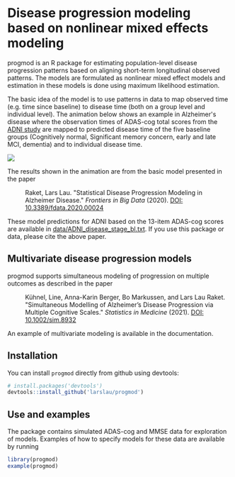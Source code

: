 # Disease progression modeling based on nonlinear mixed effects modeling
progmod is an R package for estimating population-level disease progression patterns based on aligning short-term longitudinal observed patterns. The models are formulated as nonlinear mixed effect models and estimation in these models is done using maximum likelihood estimation. 

The basic idea of the model is to use patterns in data to map observed time (e.g. time since baseline) to disease time (both on a group level and individual level). The animation below shows an example in Alzheimer's disease where the observation times of ADAS-cog total scores from the [ADNI study](http://adni.loni.usc.edu/) are mapped to predicted disease time of the five baseline groups (Cognitively normal, Significant memory concern, early and late MCI, dementia) and to individual disease time.


![](man/readme/adas_progression.gif)

The results shown in the animation are from the basic model presented in the paper 

<dl>
  <dd>
Raket, Lars Lau. "Statistical Disease Progression Modeling in Alzheimer Disease." <em>Frontiers in Big Data</em> (2020). <a href="https://doi.org/10.3389/fdata.2020.00024">DOI: 10.3389/fdata.2020.00024</a>
  </dd>
</dl>

These model predictions for ADNI based on the 13-item ADAS-cog scores are available in [data/ADNI_disease_stage_bl.txt](data/ADNI_disease_stage_bl.txt). If you use this package or data, please cite the above paper.

## Multivariate disease progression models
progmod supports simultaneous modeling of progression on multiple outcomes as described in the paper

<dl>
  <dd>
Kühnel, Line, Anna-Karin Berger, Bo Markussen, and Lars Lau Raket. "Simultaneous Modelling of Alzheimer’s Disease Progression via Multiple Cognitive Scales." <em>Statistics in Medicine</em> (2021). <a href="https://doi.org/10.1002/sim.8932">DOI: 10.1002/sim.8932</a>
  </dd>
</dl>

An example of multivariate modeling is available in the documentation.

## Installation

You can install `progmod` directly from github using devtools:

``` r
# install.packages('devtools')
devtools::install_github('larslau/progmod')
```

## Use and examples
The package contains simulated ADAS-cog and MMSE data for exploration of models. Examples of how to specify models for these data are available by running
``` r
library(progmod)
example(progmod)
```

